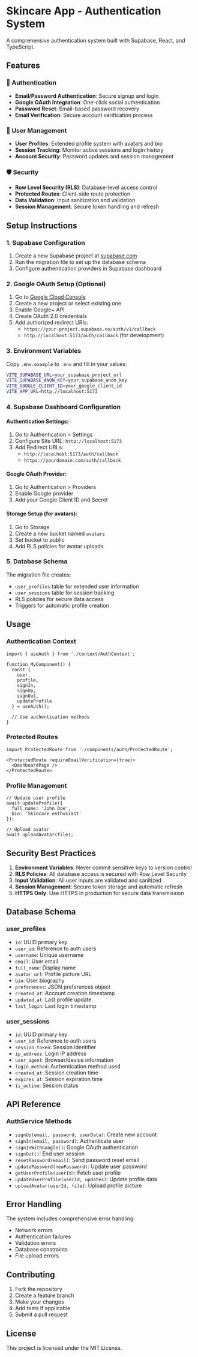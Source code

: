 # Skincare App - Authentication System

A comprehensive authentication system built with Supabase, React, and TypeScript.

## Features

### 🔐 Authentication
- **Email/Password Authentication**: Secure signup and login
- **Google OAuth Integration**: One-click social authentication
- **Password Reset**: Email-based password recovery
- **Email Verification**: Secure account verification process

### 👤 User Management
- **User Profiles**: Extended profile system with avatars and bio
- **Session Tracking**: Monitor active sessions and login history
- **Account Security**: Password updates and session management

### 🛡️ Security
- **Row Level Security (RLS)**: Database-level access control
- **Protected Routes**: Client-side route protection
- **Data Validation**: Input sanitization and validation
- **Session Management**: Secure token handling and refresh

## Setup Instructions

### 1. Supabase Configuration

1. Create a new Supabase project at [supabase.com](https://supabase.com)
2. Run the migration file to set up the database schema
3. Configure authentication providers in Supabase dashboard

### 2. Google OAuth Setup (Optional)

1. Go to [Google Cloud Console](https://console.cloud.google.com)
2. Create a new project or select existing one
3. Enable Google+ API
4. Create OAuth 2.0 credentials
5. Add authorized redirect URIs:
   - `https://your-project.supabase.co/auth/v1/callback`
   - `http://localhost:5173/auth/callback` (for development)

### 3. Environment Variables

Copy `.env.example` to `.env` and fill in your values:

```bash
VITE_SUPABASE_URL=your_supabase_project_url
VITE_SUPABASE_ANON_KEY=your_supabase_anon_key
VITE_GOOGLE_CLIENT_ID=your_google_client_id
VITE_APP_URL=http://localhost:5173
```

### 4. Supabase Dashboard Configuration

#### Authentication Settings:
1. Go to Authentication > Settings
2. Configure Site URL: `http://localhost:5173`
3. Add Redirect URLs:
   - `http://localhost:5173/auth/callback`
   - `https://yourdomain.com/auth/callback`

#### Google OAuth Provider:
1. Go to Authentication > Providers
2. Enable Google provider
3. Add your Google Client ID and Secret

#### Storage Setup (for avatars):
1. Go to Storage
2. Create a new bucket named `avatars`
3. Set bucket to public
4. Add RLS policies for avatar uploads

### 5. Database Schema

The migration file creates:
- `user_profiles` table for extended user information
- `user_sessions` table for session tracking
- RLS policies for secure data access
- Triggers for automatic profile creation

## Usage

### Authentication Context

```tsx
import { useAuth } from './context/AuthContext';

function MyComponent() {
  const { 
    user, 
    profile, 
    signIn, 
    signUp, 
    signOut,
    updateProfile 
  } = useAuth();
  
  // Use authentication methods
}
```

### Protected Routes

```tsx
import ProtectedRoute from './components/auth/ProtectedRoute';

<ProtectedRoute requireEmailVerification={true}>
  <DashboardPage />
</ProtectedRoute>
```

### Profile Management

```tsx
// Update user profile
await updateProfile({
  full_name: 'John Doe',
  bio: 'Skincare enthusiast'
});

// Upload avatar
await uploadAvatar(file);
```

## Security Best Practices

1. **Environment Variables**: Never commit sensitive keys to version control
2. **RLS Policies**: All database access is secured with Row Level Security
3. **Input Validation**: All user inputs are validated and sanitized
4. **Session Management**: Secure token storage and automatic refresh
5. **HTTPS Only**: Use HTTPS in production for secure data transmission

## Database Schema

### user_profiles
- `id`: UUID primary key
- `user_id`: Reference to auth.users
- `username`: Unique username
- `email`: User email
- `full_name`: Display name
- `avatar_url`: Profile picture URL
- `bio`: User biography
- `preferences`: JSON preferences object
- `created_at`: Account creation timestamp
- `updated_at`: Last profile update
- `last_login`: Last login timestamp

### user_sessions
- `id`: UUID primary key
- `user_id`: Reference to auth.users
- `session_token`: Session identifier
- `ip_address`: Login IP address
- `user_agent`: Browser/device information
- `login_method`: Authentication method used
- `created_at`: Session creation time
- `expires_at`: Session expiration time
- `is_active`: Session status

## API Reference

### AuthService Methods

- `signUp(email, password, userData)`: Create new account
- `signIn(email, password)`: Authenticate user
- `signInWithGoogle()`: Google OAuth authentication
- `signOut()`: End user session
- `resetPassword(email)`: Send password reset email
- `updatePassword(newPassword)`: Update user password
- `getUserProfile(userId)`: Fetch user profile
- `updateUserProfile(userId, updates)`: Update profile data
- `uploadAvatar(userId, file)`: Upload profile picture

## Error Handling

The system includes comprehensive error handling:
- Network errors
- Authentication failures
- Validation errors
- Database constraints
- File upload errors

## Contributing

1. Fork the repository
2. Create a feature branch
3. Make your changes
4. Add tests if applicable
5. Submit a pull request

## License

This project is licensed under the MIT License.